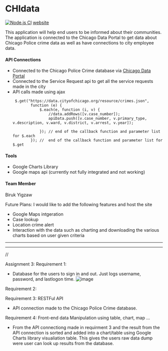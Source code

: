 # CHIdata
[![Node.js CI](https://github.com/UIC-CS484/assignment-2---final-project-repository-group-21/actions/workflows/node.js.yml/badge.svg)](https://github.com/UIC-CS484/assignment-2---final-project-repository-group-21/actions/workflows/node.js.yml)
[website](https://chidata.herokuapp.com/)

This application will help end users to be informed about their communities. The application is connected to the Chicago Data Portal to get data about Chicago Police crime data as well as have connections to city employee data.


#### API Connections
- Connected to the Chicago Police Crime database via [Chicago Data Portal](https://data.cityofchicago.org/)
- Connected to the Service Request api to get all the service requests made in the city
- API calls made using ajax
    ```
     $.get("https://data.cityofchicago.org/resource/crimes.json",
            function (e) {
                $.each(e, function (i, v) {
                    //data.addRows([v.case_number]);
                    apiData.push([v.case_number, v.primary_type, v.description, v.ward, v.district, v.arrest, v.year]);

                }); // end of the callback function and parameter list for $.each
            }); //  end of the callback function and parameter list for $.get 
    ```
    
#### Tools
- Google Charts Library
- Google maps api (currently not fully integrated and not working)


#### Team Member
Biruk Yigzaw


Future Plans:
I would like to add the following features and host the site
- Google Maps intgeration
- Case lookup
- Location crime alert
- Interaction with the data such as charting and downloading the various charts based on user given criteria

***
***
//

Assignment 3:
Requirement 1:
- Database for the users to sign in and out. Just logs username, password, and lastlogon time.
![image](https://user-images.githubusercontent.com/54635639/142281737-1d5b0bad-c4e2-4817-abdd-c148c6b2f6b9.png)

Requirement 2:



Requirement 3: RESTFul API
- API connection made to the Chicago Police Crime database.

Requirement 4: Front-end data Manipulation using table, chart, map ...
- From the API connectiong made in requirment 3 and the result from the API connection is sorted and added into
a chart/table using Google Charts library visualiation table. This gives the users raw data dump were user can look up results from the database.


